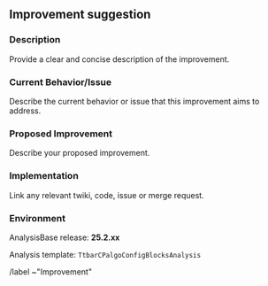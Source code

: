 ## Improvement suggestion

### Description

Provide a clear and concise description of the improvement.

### Current Behavior/Issue

Describe the current behavior or issue that this improvement aims to address.

### Proposed Improvement

Describe your proposed improvement.

### Implementation

Link any relevant twiki, code, issue or merge request.

### Environment

AnalysisBase release: **25.2.xx**

Analysis template: `TtbarCPalgoConfigBlocksAnalysis`

/label ~"Improvement"